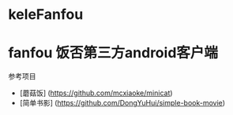 # keleFanfou

fanfou 饭否第三方android客户端
===
参考项目
* [蘑菇饭] (https://github.com/mcxiaoke/minicat)
* [简单书影] (https://github.com/DongYuHui/simple-book-movie)
